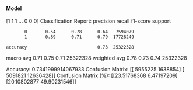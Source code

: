 #### Model
[1 1 1 ... 0 0 0]
Classification Report:
              precision    recall  f1-score   support

           0       0.54      0.78      0.64   7594079
           1       0.89      0.71      0.79  17728249

    accuracy                           0.73  25322328
   macro avg       0.71      0.75      0.71  25322328
weighted avg       0.78      0.73      0.74  25322328

Accuracy: 0.7341999914067933
Confusion Matrix:
[[ 5955225  1638854]
 [ 5091821 12636428]]
Confusion Matrix (%):
[[23.51768368  6.47197209]
 [20.10802877 49.90231546]]
